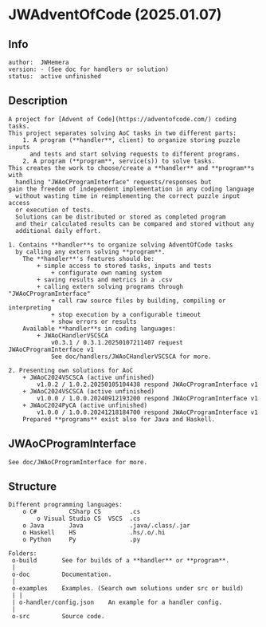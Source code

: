 # JWAdventOfCode (2025.01.07)

## Info
	author:  JWHemera
	version: - (See doc for handlers or solution)
	status:  active unfinished

## Description
	A project for [Advent of Code](https://adventofcode.com/) coding tasks.
	This project separates solving AoC tasks in two different parts:
		1. A program (**handler**, client) to organize storing puzzle inputs
		  and tests and start solving requests to different programs.
		2. A program (**program**, service(s)) to solve tasks.
	This creates the work to choose/create a **handler** and **program**s with
	  handling "JWAoCProgramInterface" requests/responses but
	gain the freedom of independent implementation in any coding language
	  without wasting time in reimplementing the correct puzzle input access
	  or execution of tests.
	  Solutions can be distributed or stored as completed program
	  and their calculated results can be compared and stored without any
	  additional daily effort.

	1. Contains **handler**s to organize solving AdventOfCode tasks
	  by calling any extern solving **program**.
		The **handler**'s features should be:
			+ simple access to stored tasks, inputs and tests
				+ configurate own naming system
			+ saving results and metrics in a .csv
			+ calling extern solving programs through "JWAoCProgramInterface"
				+ call raw source files by building, compiling or interpreting
				+ stop execution by a configurable timeout
				+ show errors or results
		Available **handler**s in coding languages:
			+ JWAoCHandlerVSCSCA
				v0.3.1 / 0.3.1.20250107211407 request JWAoCProgramInterface v1
				See doc/handlers/JWAoCHandlerVSCSCA for more.

	2. Presenting own solutions for AoC
		+ JWAoC2024VSCSCA (active unfinished)
			v1.0.2 / 1.0.2.20250105104438 respond JWAoCProgramInterface v1
		+ JWAoC2024VSCSCA (active unfinished)
			v1.0.0 / 1.0.0.20240912193200 respond JWAoCProgramInterface v1
		+ JWAoC2024PyCA (active unfinished)
			v1.0.0 / 1.0.0.20241218184700 respond JWAoCProgramInterface v1
		Prepared **programs** exist also for Java and Haskell.

## JWAoCProgramInterface

	See doc/JWAoCProgramInterface for more.

## Structure

	Different programming languages:
		o C#         CSharp CS        .cs
			o Visual Studio CS  VSCS  .cs
		o Java       Java             .java/.class/.jar
		o Haskell    HS               .hs/.o/.hi
		o Python     Py               .py

	Folders:
	 o-build       See for builds of a **handler** or **program**.
	 |
	 o-doc         Documentation.
	 |
	 o-examples    Examples. (Search own solutions under src or build)
	 | |
	 | o-handler/config.json    An example for a handler config.
	 |
	 o-src         Source code.
